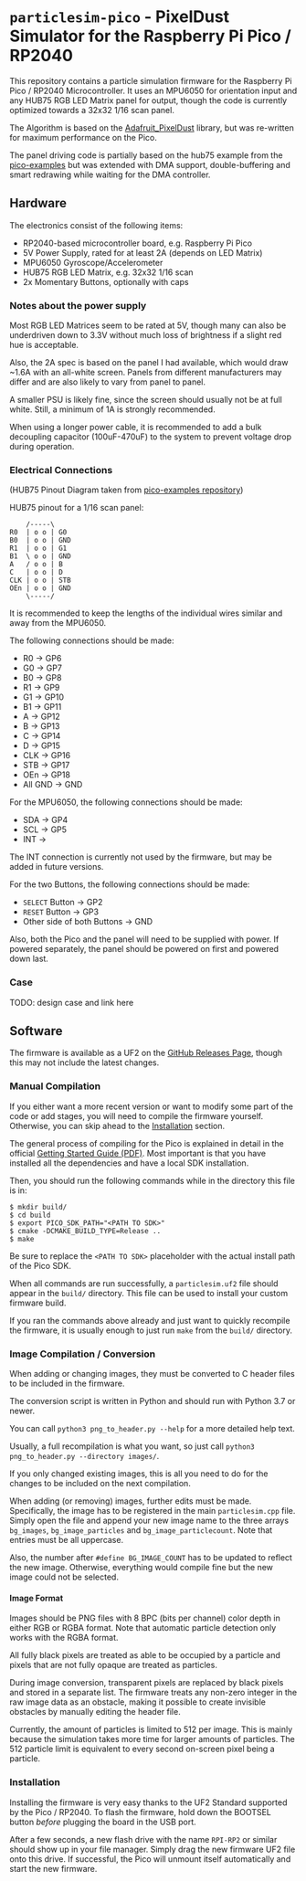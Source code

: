 # `particlesim-pico` - PixelDust Simulator for the Raspberry Pi Pico / RP2040

This repository contains a particle simulation firmware for the
Raspberry Pi Pico / RP2040 Microcontroller. It uses an MPU6050 for orientation
input and any HUB75 RGB LED Matrix panel for output, though the code is currently
optimized towards a 32x32 1/16 scan panel.

The Algorithm is based on the
[Adafruit_PixelDust](https://github.com/adafruit/Adafruit_PixelDust) library,
but was re-written for maximum performance on the Pico.

The panel driving code is partially based on the hub75 example from the
[pico-examples](https://github.com/raspberrypi/pico-examples) but was extended
with DMA support, double-buffering and smart redrawing while waiting for the
DMA controller.

## Hardware

The electronics consist of the following items:
- RP2040-based microcontroller board, e.g. Raspberry Pi Pico
- 5V Power Supply, rated for at least 2A (depends on LED Matrix)
- MPU6050 Gyroscope/Accelerometer
- HUB75 RGB LED Matrix, e.g. 32x32 1/16 scan
- 2x Momentary Buttons, optionally with caps

### Notes about the power supply

Most RGB LED Matrices seem to be rated at 5V, though many can also be underdriven
down to 3.3V without much loss of brightness if a slight red hue is acceptable.

Also, the 2A spec is based on the panel I had available, which would draw ~1.6A
with an all-white screen. Panels from different manufacturers may differ and
are also likely to vary from panel to panel.

A smaller PSU is likely fine, since the screen should usually not be at full white.
Still, a minimum of 1A is strongly recommended.

When using a longer power cable, it is recommended to add a bulk decoupling
capacitor (100uF-470uF) to the system to prevent voltage drop during operation.

### Electrical Connections

(HUB75 Pinout Diagram taken from [pico-examples repository](https://github.com/raspberrypi/pico-examples/blob/master/pio/hub75/Readme.md))

HUB75 pinout for a 1/16 scan panel:

```
    /-----\
R0  | o o | G0
B0  | o o | GND
R1  | o o | G1
B1  \ o o | GND
A   / o o | B
C   | o o | D
CLK | o o | STB
OEn | o o | GND
    \-----/
```

It is recommended to keep the lengths of the individual wires similar and away from
the MPU6050.

The following connections should be made:
- R0 -> GP6
- G0 -> GP7
- B0 -> GP8
- R1 -> GP9
- G1 -> GP10
- B1 -> GP11
- A -> GP12
- B -> GP13
- C -> GP14
- D -> GP15
- CLK -> GP16
- STB -> GP17
- OEn -> GP18
- All GND -> GND

For the MPU6050, the following connections should be made:
- SDA -> GP4
- SCL -> GP5
- INT -> 

The INT connection is currently not used by the firmware, but may be added in
future versions.

For the two Buttons, the following connections should be made:
- `SELECT` Button -> GP2
- `RESET` Button -> GP3
- Other side of both Buttons -> GND

Also, both the Pico and the panel will need to be supplied with power. If powered
separately, the panel should be powered on first and powered down last.

### Case

TODO: design case and link here

## Software

The firmware is available as a UF2 on the
[GitHub Releases Page](https://github.com/not-na/particlesim-pico/releases),
though this may not include the latest changes.

### Manual Compilation

If you either want a more recent version or want to modify some part of the code
or add stages, you will need to compile the firmware yourself. Otherwise, you
can skip ahead to the [Installation](#installation) section.

The general process of compiling for the Pico is explained in detail in the
official [Getting Started Guide (PDF)](https://rptl.io/pico-get-started). Most
important is that you have installed all the dependencies and have a local SDK
installation.

Then, you should run the following commands while in the directory this file is in:
    
    $ mkdir build/
    $ cd build
    $ export PICO_SDK_PATH="<PATH TO SDK>"
    $ cmake -DCMAKE_BUILD_TYPE=Release ..
    $ make

Be sure to replace the `<PATH TO SDK>` placeholder with the actual install path
of the Pico SDK.

When all commands are run successfully, a `particlesim.uf2` file
should appear in the `build/` directory. This file can be used to install your
custom firmware build.

If you ran the commands above already and just want to quickly recompile the
firmware, it is usually enough to just run `make` from the `build/` directory.

### Image Compilation / Conversion

When adding or changing images, they must be converted to C header files to be
included in the firmware.

The conversion script is written in Python and should run with Python 3.7 or newer.

You can call `python3 png_to_header.py --help` for a more detailed help text.

Usually, a full recompilation is what you want, so just call
`python3 png_to_header.py --directory images/`.

If you only changed existing images, this is all you need to do for the changes
to be included on the next compilation.

When adding (or removing) images, further edits must be made. Specifically, the
image has to be registered in the main `particlesim.cpp` file. Simply open the
file and append your new image name to the three arrays `bg_images`, `bg_image_particles`
and `bg_image_particlecount`. Note that entries must be all uppercase.

Also, the number after `#define BG_IMAGE_COUNT` has to be updated to reflect the
new image. Otherwise, everything would compile fine but the new image could not
be selected.

#### Image Format

Images should be PNG files with 8 BPC (bits per channel) color depth in either
RGB or RGBA format. Note that automatic particle detection only works with the
RGBA format.

All fully black pixels are treated as able to be occupied by a particle and pixels
that are not fully opaque are treated as particles.

During image conversion, transparent pixels are replaced by black pixels and stored
in a separate list. The firmware treats any non-zero integer in the raw image data
as an obstacle, making it possible to create invisible obstacles by manually editing
the header file.

Currently, the amount of particles is limited to 512 per image. This is mainly
because the simulation takes more time for larger amounts of particles. The 512
particle limit is equivalent to every second on-screen pixel being a particle.

### Installation

Installing the firmware is very easy thanks to the UF2 Standard supported by the
Pico / RP2040. To flash the firmware, hold down the BOOTSEL button *before* plugging
the board in the USB port.

After a few seconds, a new flash drive with the name `RPI-RP2` or similar should
show up in your file manager. Simply drag the new firmware UF2 file onto this
drive. If successful, the Pico will unmount itself automatically and start the
new firmware.
